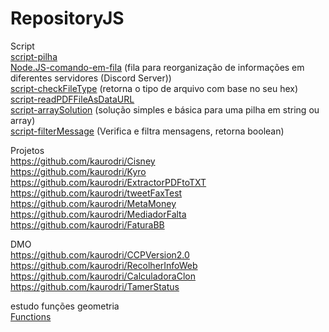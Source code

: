 # RepositoryJS

Script
<br>[script-pilha](https://github.com/kaurodri/script-pilha)
<br>[Node.JS-comando-em-fila](https://github.com/kaurodri/Node.JS-comando-em-fila) (fila para reorganização de informações em diferentes servidores (Discord Server))
<br>[script-checkFileType](https://github.com/kaurodri/script-checkFileType) (retorna o tipo de arquivo com base no seu hex)
<br>[script-readPDFFileAsDataURL](https://github.com/kaurodri/script-readPDFFileAsDataURL) 
<br>[script-arraySolution](https://github.com/kaurodri/script-arraySolution) (solução simples e básica para uma pilha em string ou array)
<br>[script-filterMessage](https://github.com/kaurodri/script-filterMessage) (Verifica e filtra mensagens, retorna boolean)

Projetos
<br>https://github.com/kaurodri/Cisney
<br>https://github.com/kaurodri/Kyro
<br>https://github.com/kaurodri/ExtractorPDFtoTXT
<br>https://github.com/kaurodri/tweetFaxTest
<br>https://github.com/kaurodri/MetaMoney
<br>https://github.com/kaurodri/MediadorFalta
<br>https://github.com/kaurodri/FaturaBB

DMO
<br>https://github.com/kaurodri/CCPVersion2.0
<br>https://github.com/kaurodri/RecolherInfoWeb
<br>https://github.com/kaurodri/CalculadoraClon
<br>https://github.com/kaurodri/TamerStatus


estudo funções geometria
<br>[Functions](https://github.com/kaurodri/Functions)
